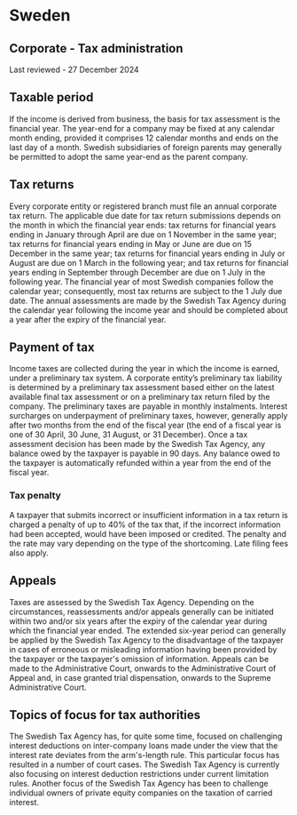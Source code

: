 # Sweden
## Corporate - Tax administration
Last reviewed - 27 December 2024
## Taxable period
If the income is derived from business, the basis for tax assessment is the financial year. The year-end for a company may be fixed at any calendar month ending, provided it comprises 12 calendar months and ends on the last day of a month. Swedish subsidiaries of foreign parents may generally be permitted to adopt the same year-end as the parent company.
## Tax returns
Every corporate entity or registered branch must file an annual corporate tax return. The applicable due date for tax return submissions depends on the month in which the financial year ends: tax returns for financial years ending in January through April are due on 1 November in the same year; tax returns for financial years ending in May or June are due on 15 December in the same year; tax returns for financial years ending in July or August are due on 1 March in the following year; and tax returns for financial years ending in September through December are due on 1 July in the following year. The financial year of most Swedish companies follow the calendar year; consequently, most tax returns are subject to the 1 July due date.
The annual assessments are made by the Swedish Tax Agency during the calendar year following the income year and should be completed about a year after the expiry of the financial year.
## Payment of tax
Income taxes are collected during the year in which the income is earned, under a preliminary tax system. A corporate entity’s preliminary tax liability is determined by a preliminary tax assessment based either on the latest available final tax assessment or on a preliminary tax return filed by the company. The preliminary taxes are payable in monthly instalments. Interest surcharges on underpayment of preliminary taxes, however, generally apply after two months from the end of the fiscal year (the end of a fiscal year is one of 30 April, 30 June, 31 August, or 31 December).
Once a tax assessment decision has been made by the Swedish Tax Agency, any balance owed by the taxpayer is payable in 90 days. Any balance owed to the taxpayer is automatically refunded within a year from the end of the fiscal year.
### Tax penalty
A taxpayer that submits incorrect or insufficient information in a tax return is charged a penalty of up to 40% of the tax that, if the incorrect information had been accepted, would have been imposed or credited. The penalty and the rate may vary depending on the type of the shortcoming. Late filing fees also apply.
## Appeals
Taxes are assessed by the Swedish Tax Agency. Depending on the circumstances, reassessments and/or appeals generally can be initiated within two and/or six years after the expiry of the calendar year during which the financial year ended. The extended six-year period can generally be applied by the Swedish Tax Agency to the disadvantage of the taxpayer in cases of erroneous or misleading information having been provided by the taxpayer or the taxpayer's omission of information. Appeals can be made to the Administrative Court, onwards to the Administrative Court of Appeal and, in case granted trial dispensation, onwards to the Supreme Administrative Court.
## Topics of focus for tax authorities
The Swedish Tax Agency has, for quite some time, focused on challenging interest deductions on inter-company loans made under the view that the interest rate deviates from the arm's-length rule. This particular focus has resulted in a number of court cases. The Swedish Tax Agency is currently also focusing on interest deduction restrictions under current limitation rules.
Another focus of the Swedish Tax Agency has been to challenge individual owners of private equity companies on the taxation of carried interest.
